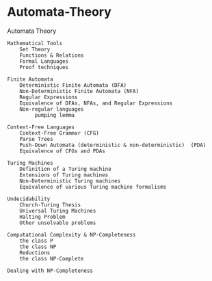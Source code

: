 # Automata-Theory
Automata Theory

    Mathematical Tools
        Set Theory
        Functions & Relations
        Formal Languages
        Proof techniques

    Finite Automata
        Deterministic Finite Automata (DFA)
        Non-Deterministic Finite Automata (NFA)
        Regular Expressions
        Equivalence of DFAs, NFAs, and Regular Expressions 
        Non-regular languages
             pumping lemma

    Context-Free Languages
        Context-Free Grammar (CFG)
        Parse Trees
        Push-Down Automata (deterministic & non-deterministic)  (PDA)
        Equivalence of CFGs and PDAs

    Turing Machines
        Definition of a Turing machine
        Extensions of Turing machines
        Non-Deterministic Turing machines
        Equivalence of various Turing machine formalisms

    Undecidability
        Church-Turing Thesis
        Universal Turing Machines
        Halting Problem
        Other unsolvable problems 
 
    Computational Complexity & NP-Completeness 
        the class P
        the class NP
        Reductions 
        the class NP-Complete

    Dealing with NP-Completeness
